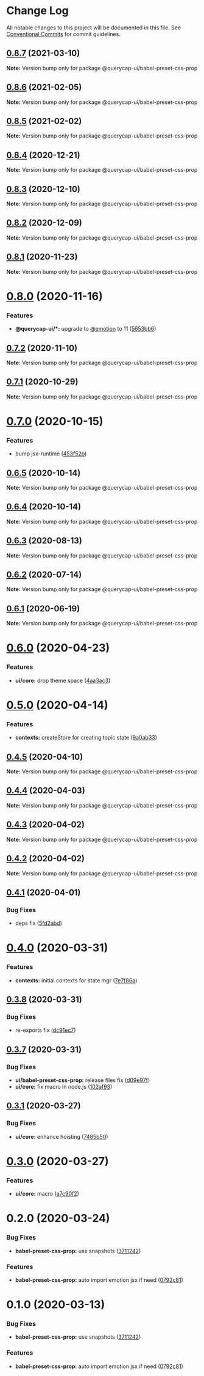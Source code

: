 # Change Log

All notable changes to this project will be documented in this file.
See [Conventional Commits](https://conventionalcommits.org) for commit guidelines.

## [0.8.7](https://github.com/querycap/webappkit/compare/@querycap-ui/babel-preset-css-prop@0.8.6...@querycap-ui/babel-preset-css-prop@0.8.7) (2021-03-10)

**Note:** Version bump only for package @querycap-ui/babel-preset-css-prop

## [0.8.6](https://github.com/querycap/webappkit/compare/@querycap-ui/babel-preset-css-prop@0.8.5...@querycap-ui/babel-preset-css-prop@0.8.6) (2021-02-05)

**Note:** Version bump only for package @querycap-ui/babel-preset-css-prop

## [0.8.5](https://github.com/querycap/webappkit/compare/@querycap-ui/babel-preset-css-prop@0.8.4...@querycap-ui/babel-preset-css-prop@0.8.5) (2021-02-02)

**Note:** Version bump only for package @querycap-ui/babel-preset-css-prop

## [0.8.4](https://github.com/querycap/webappkit/compare/@querycap-ui/babel-preset-css-prop@0.8.3...@querycap-ui/babel-preset-css-prop@0.8.4) (2020-12-21)

**Note:** Version bump only for package @querycap-ui/babel-preset-css-prop

## [0.8.3](https://github.com/querycap/webappkit/compare/@querycap-ui/babel-preset-css-prop@0.8.2...@querycap-ui/babel-preset-css-prop@0.8.3) (2020-12-10)

**Note:** Version bump only for package @querycap-ui/babel-preset-css-prop

## [0.8.2](https://github.com/querycap/webappkit/compare/@querycap-ui/babel-preset-css-prop@0.8.1...@querycap-ui/babel-preset-css-prop@0.8.2) (2020-12-09)

**Note:** Version bump only for package @querycap-ui/babel-preset-css-prop

## [0.8.1](https://github.com/querycap/webappkit/compare/@querycap-ui/babel-preset-css-prop@0.8.0...@querycap-ui/babel-preset-css-prop@0.8.1) (2020-11-23)

**Note:** Version bump only for package @querycap-ui/babel-preset-css-prop

# [0.8.0](https://github.com/querycap/webappkit/compare/@querycap-ui/babel-preset-css-prop@0.7.2...@querycap-ui/babel-preset-css-prop@0.8.0) (2020-11-16)

### Features

- **@querycap-ui/\*:** upgrade to [@emotion](https://github.com/emotion) to 11 ([5653bb6](https://github.com/querycap/webappkit/commit/5653bb63579fd592382fa4dd2ee709a838f6e944))

## [0.7.2](https://github.com/querycap/webappkit/compare/@querycap-ui/babel-preset-css-prop@0.7.1...@querycap-ui/babel-preset-css-prop@0.7.2) (2020-11-10)

**Note:** Version bump only for package @querycap-ui/babel-preset-css-prop

## [0.7.1](https://github.com/querycap/webappkit/compare/@querycap-ui/babel-preset-css-prop@0.7.0...@querycap-ui/babel-preset-css-prop@0.7.1) (2020-10-29)

**Note:** Version bump only for package @querycap-ui/babel-preset-css-prop

# [0.7.0](https://github.com/querycap/webappkit/compare/@querycap-ui/babel-preset-css-prop@0.6.5...@querycap-ui/babel-preset-css-prop@0.7.0) (2020-10-15)

### Features

- bump jsx-runtime ([453f52b](https://github.com/querycap/webappkit/commit/453f52b4a7b0e0f987de76da08c9bbb4d39802f8))

## [0.6.5](https://github.com/querycap/webappkit/compare/@querycap-ui/babel-preset-css-prop@0.6.4...@querycap-ui/babel-preset-css-prop@0.6.5) (2020-10-14)

**Note:** Version bump only for package @querycap-ui/babel-preset-css-prop

## [0.6.4](https://github.com/querycap/webappkit/compare/@querycap-ui/babel-preset-css-prop@0.6.3...@querycap-ui/babel-preset-css-prop@0.6.4) (2020-10-14)

**Note:** Version bump only for package @querycap-ui/babel-preset-css-prop

## [0.6.3](https://github.com/querycap/webappkit/compare/@querycap-ui/babel-preset-css-prop@0.6.1...@querycap-ui/babel-preset-css-prop@0.6.3) (2020-08-13)

**Note:** Version bump only for package @querycap-ui/babel-preset-css-prop

## [0.6.2](https://github.com/querycap/webappkit/compare/@querycap-ui/babel-preset-css-prop@0.6.1...@querycap-ui/babel-preset-css-prop@0.6.2) (2020-07-14)

**Note:** Version bump only for package @querycap-ui/babel-preset-css-prop

## [0.6.1](https://github.com/querycap/webappkit/compare/@querycap-ui/babel-preset-css-prop@0.6.0...@querycap-ui/babel-preset-css-prop@0.6.1) (2020-06-19)

**Note:** Version bump only for package @querycap-ui/babel-preset-css-prop

# [0.6.0](https://github.com/querycap/webappkit/compare/@querycap-ui/babel-preset-css-prop@0.5.0...@querycap-ui/babel-preset-css-prop@0.6.0) (2020-04-23)

### Features

- **ui/core:** drop theme space ([4aa3ac3](https://github.com/querycap/webappkit/commit/4aa3ac38d3dadcb124b83ac0d8e101213f14058a))

# [0.5.0](https://github.com/querycap/webappkit/compare/@querycap-ui/babel-preset-css-prop@0.4.5...@querycap-ui/babel-preset-css-prop@0.5.0) (2020-04-14)

### Features

- **contexts:** createStore for creating topic state ([9a0ab33](https://github.com/querycap/webappkit/commit/9a0ab33376725c94b4a0b813f0ed44dfc3abd9bc))

## [0.4.5](https://github.com/querycap/webappkit/compare/@querycap-ui/babel-preset-css-prop@0.4.4...@querycap-ui/babel-preset-css-prop@0.4.5) (2020-04-10)

**Note:** Version bump only for package @querycap-ui/babel-preset-css-prop

## [0.4.4](https://github.com/querycap/webappkit/compare/@querycap-ui/babel-preset-css-prop@0.4.3...@querycap-ui/babel-preset-css-prop@0.4.4) (2020-04-03)

**Note:** Version bump only for package @querycap-ui/babel-preset-css-prop

## [0.4.3](https://github.com/querycap/webappkit/compare/@querycap-ui/babel-preset-css-prop@0.4.2...@querycap-ui/babel-preset-css-prop@0.4.3) (2020-04-02)

**Note:** Version bump only for package @querycap-ui/babel-preset-css-prop

## [0.4.2](https://github.com/querycap/webappkit/compare/@querycap-ui/babel-preset-css-prop@0.4.1...@querycap-ui/babel-preset-css-prop@0.4.2) (2020-04-02)

**Note:** Version bump only for package @querycap-ui/babel-preset-css-prop

## [0.4.1](https://github.com/querycap/webappkit/compare/@querycap-ui/babel-preset-css-prop@0.4.0...@querycap-ui/babel-preset-css-prop@0.4.1) (2020-04-01)

### Bug Fixes

- deps fix ([5fd2abd](https://github.com/querycap/webappkit/commit/5fd2abd84d2482c5c9aa356655fb85483690926f))

# [0.4.0](https://github.com/querycap/webappkit/compare/@querycap-ui/babel-preset-css-prop@0.3.8...@querycap-ui/babel-preset-css-prop@0.4.0) (2020-03-31)

### Features

- **contexts:** initial contexts for state mgr ([7e7f86a](https://github.com/querycap/webappkit/commit/7e7f86a7ec61375cb8f3d618468d0772305c9a48))

## [0.3.8](https://github.com/querycap/webappkit/compare/@querycap-ui/babel-preset-css-prop@0.3.7...@querycap-ui/babel-preset-css-prop@0.3.8) (2020-03-31)

### Bug Fixes

- re-exports fix ([dc91ec7](https://github.com/querycap/webappkit/commit/dc91ec7983130355667eca8ce24c6dc5b0c4619e))

## [0.3.7](https://github.com/querycap/webappkit/compare/@querycap-ui/babel-preset-css-prop@0.3.1...@querycap-ui/babel-preset-css-prop@0.3.7) (2020-03-31)

### Bug Fixes

- **ui/babel-preset-css-prop:** release files fix ([d09e97f](https://github.com/querycap/webappkit/commit/d09e97f8a38a95c56625bd57016ebefb716179fb))
- **ui/core:** fix macro in node.js ([102af93](https://github.com/querycap/webappkit/commit/102af9372adae55c61f45221c1096658147f7e22))

## [0.3.1](https://github.com/querycap/webappkit/compare/@querycap-ui/babel-preset-css-prop@0.3.0...@querycap-ui/babel-preset-css-prop@0.3.1) (2020-03-27)

### Bug Fixes

- **ui/core:** enhance hoisting ([7485b50](https://github.com/querycap/webappkit/commit/7485b50fa8c475cf9150bd3fcc7a0647d4968bc9))

# [0.3.0](https://github.com/querycap/webappkit/compare/@querycap-ui/babel-preset-css-prop@0.2.0...@querycap-ui/babel-preset-css-prop@0.3.0) (2020-03-27)

### Features

- **ui/core:** macro ([a7c90f2](https://github.com/querycap/webappkit/commit/a7c90f266d6338b77ec1a803c75a391bf051017c))

# 0.2.0 (2020-03-24)

### Bug Fixes

- **babel-preset-css-prop:** use snapshots ([3711242](https://github.com/querycap/webappkit/commit/3711242a9620972d8465f11142738d2ab75c4802))

### Features

- **babel-preset-css-prop:** auto import emotion jsx if need ([0792c81](https://github.com/querycap/webappkit/commit/0792c813e3d2edbe5b9d657c1331408aa2889bbb))

# 0.1.0 (2020-03-13)

### Bug Fixes

- **babel-preset-css-prop:** use snapshots ([3711242](https://github.com/querycap/webappkit/commit/3711242a9620972d8465f11142738d2ab75c4802))

### Features

- **babel-preset-css-prop:** auto import emotion jsx if need ([0792c81](https://github.com/querycap/webappkit/commit/0792c813e3d2edbe5b9d657c1331408aa2889bbb))
